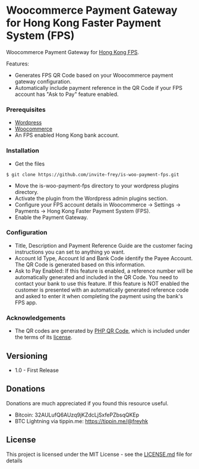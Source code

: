 # Woocommerce Payment Gateway for Hong Kong Faster Payment System (FPS)

Woocommerce Payment Gateway for [Hong Kong FPS](https://www.hkma.gov.hk/eng/key-functions/international-financial-centre/financial-market-infrastructure/faster-payment-system-fps/). 

Features:

* Generates FPS QR Code based on your Woocommerce payment gateway configuration.
* Automatically include payment reference in the QR Code if your FPS account has "Ask to Pay" feature enabled.

### Prerequisites

* [Wordpress](https://wordpress.org/download/)
* [Woocommerce](https://woocommerce.com)
* An FPS enabled Hong Kong bank account.

### Installation

* Get the files 

```
$ git clone https://github.com/invite-frey/is-woo-payment-fps.git
```

* Move the is-woo-payment-fps directory to your wordpress plugins directory.
* Activate the plugin from the Wordpress admin plugins section.
* Configure your FPS account details in Woocommerce -> Settings -> Payments -> Hong Kong Faster Payment System (FPS).
* Enable the Payment Gateway.

### Configuration

* Title, Description and Payment Reference Guide are the customer facing instructions you can set to anything yo want.
* Account Id Type, Account Id and Bank Code identify the Payee Account. The QR Code is generated based on this information.
* Ask to Pay Enabled: If this feature is enabled, a reference number will be automatically generated and included in the QR Code. You need to contact your bank to use this feature. If this feature is NOT enabled the customer is presented with an automatically generated reference code and asked to enter it when completing the payment using the bank's FPS app. 

### Acknowledgements

* The QR codes are generated by [PHP QR Code](https://sourceforge.net/projects/phpqrcode/), which is included under the terms of its [license](https://sourceforge.net/p/phpqrcode/git/ci/master/tree/LICENSE). 

## Versioning

* 1.0 - First Release

## Donations

Donations are much appreciated if you found this resource useful. 

* Bitcoin: 32AULufQ6AUzq9jKZdcLjSxfePZbsqQKEp
* BTC Lightning via tippin.me: https://tippin.me/@freyhk

## License

This project is licensed under the MIT License - see the [LICENSE.md](LICENSE.md) file for details